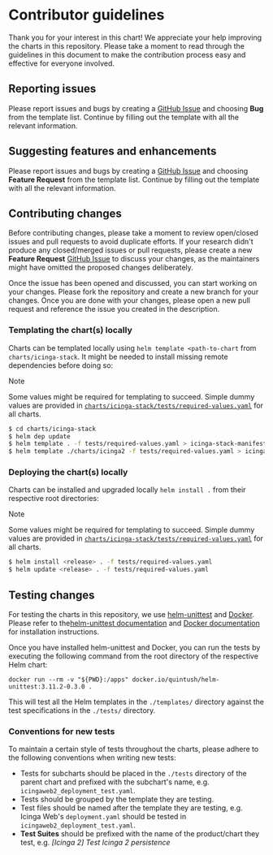 # Contributor guidelines

Thank you for your interest in this chart! We appreciate your help improving the charts in this repository.
Please take a moment to read through the guidelines in this document to make the contribution process easy and effective for everyone involved.

## Reporting issues

Please report issues and bugs by creating a [GitHub Issue](https://github.com/icinga/helm-charts/issues/new/choose) and choosing **Bug** from the template list.
Continue by filling out the template with all the relevant information.

## Suggesting features and enhancements

Please report issues and bugs by creating a [GitHub Issue](https://github.com/icinga/helm-charts/issues/new/choose) and choosing **Feature Request** from the template list.
Continue by filling out the template with all the relevant information.

## Contributing changes

Before contributing changes, please take a moment to review open/closed issues and pull requests to avoid duplicate efforts. If your research didn't produce any closed/merged issues or pull requests, please create a new **Feature Request** [GitHub Issue](https://github.com/icinga/helm-charts/issues/new/choose) to discuss your changes, as the maintainers might have omitted the proposed changes deliberately.

Once the issue has been opened and discussed, you can start working on your changes. Please fork the repository and create a new branch for your changes. Once you are done with your changes, please open a new pull request and reference the issue you created in the description.

### Templating the chart(s) locally

Charts can be templated locally using `helm template <path-to-chart` from `charts/icinga-stack`. It might be needed to install missing remote dependencies before doing so:

> [!NOTE]
> Some values might be required for templating to succeed.
> Simple dummy values are provided in [`charts/icinga-stack/tests/required-values.yaml`](./charts/icinga-stack/tests/required-values.yaml) for all charts.

```sh
$ cd charts/icinga-stack
$ helm dep update
$ helm template . -f tests/required-values.yaml > icinga-stack-manifests.yaml
$ helm template ./charts/icinga2 -f tests/required-values.yaml > icinga2-manifests.yaml
```

### Deploying the chart(s) locally

Charts can be installed and upgraded locally `helm install .` from their respective root directories:

> [!NOTE]
> Some values might be required for templating to succeed.
> Simple dummy values are provided in [`charts/icinga-stack/tests/required-values.yaml`](./charts/icinga-stack/tests/required-values.yaml) for all charts.

```sh
$ helm install <release> . -f tests/required-values.yaml
$ helm update <release> . -f tests/required-values.yaml
```

## Testing changes

For testing the charts in this repository, we use [helm-unittest](https://github.com/quintush/helm-unittest) and [Docker](https://docker.com). Please refer to the[helm-unittest documentation](https://github.com/quintush/helm-unittest) and [Docker documentation](https://docs.docker.com/get-docker/) for installation instructions.

Once you have installed helm-unittest and Docker, you can run the tests by executing the following command from the root directory of the respective Helm chart:

```console
docker run --rm -v "${PWD}:/apps" docker.io/quintush/helm-unittest:3.11.2-0.3.0 .
```

This will test all the Helm templates in the `./templates/` directory against the test specifications in the `./tests/` directory.

### Conventions for new tests

To maintain a certain style of tests throughout the charts, please adhere to the following conventions when writing new tests:

- Tests for subcharts should be placed in the `./tests` directory of the parent chart and prefixed with the subchart's name, e.g. `icingaweb2_deployment_test.yaml`.
- Tests should be grouped by the template they are testing.
- Test files should be named after the template they are testing, e.g. Icinga Web's `deployment.yaml` should be tested in `icingaweb2_deployment_test.yaml`.
- **Test Suites** should be prefixed with the name of the product/chart they test, e.g. _[Icinga 2] Test Icinga 2 persistence_
